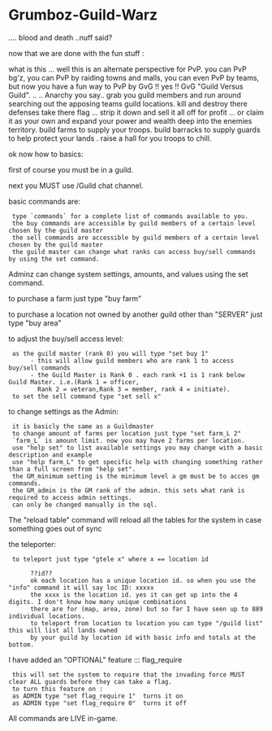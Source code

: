 Grumboz-Guild-Warz
==================

.... blood and death ..nuff said?

now that we are done with the fun stuff :

what is this ... well this is an alternate perspective for PvP. you can PvP bg'z, you can PvP by raiding towns and malls, you can even PvP by teams, but now you have a fun way to PvP by GvG !! yes !! GvG "Guild Versus Guild". ..
.. Anarchy you say.. grab you guild members and run around searching out the apposing teams guild locations. kill and destroy there defenses take there flag ... strip it down and sell it all off for profit ... or claim it as your own and expand your power and wealth deep into the enemies territory. build farms to supply your troops. build barracks to supply guards to help protect your lands . raise a hall for you troops to chill.

ok now how to basics:

 first of course you must be in a guild.
 
 next you MUST use /Guild chat channel.

basic commands are:

     type `commands` for a complete list of commands available to you.
     the buy commands are accessible by guild members of a certain level chosen by the guild master
     the sell commands are accessible by guild members of a certain level chosen by the guild master
     the guild master can change what ranks can access buy/sell commands by using the set command.

Adminz can change system settings, amounts, and values using the set command.

to purchase a farm just type "buy farm"

to purchase a location not owned by another guild other than "SERVER" just type "buy area"

to adjust the buy/sell access level:

     as the guild master (rank 0) you will type "set buy 1"
          - this will allow guild members who are rank 1 to access buy/sell commands
          - the Guild Master is Rank 0 . each rank +1 is 1 rank below Guild Master. i.e.(Rank 1 = officer,
            Rank 2 = veteran,Rank 3 = member, rank 4 = initiate).
     to set the sell command type "set sell x" 

to change settings as the Admin:

     it is basicly the same as a Guildmaster
     to change amount of farms per location just type "set farm_L 2"
     `farm_L` is amount limit. now you may have 2 farms per location.
     use "help set" to list available settings you may change with a basic description and example
     use "help farm_L" to get specific help with changing something rather than a full screen from "help set".
     the GM_minimum setting is the minimum level a gm must be to acces gm commands.
     the GM_admin is the GM rank of the admin. this sets what rank is required to access admin settings.
     can only be changed manually in the sql.

The "reload table" command will reload all the tables for the system in case something goes out of sync

the teleporter:

     to teleport just type "gtele x" where x == location id
     
          ??id??
          ok each location has a unique location id. so when you use the "info" command it will say loc ID: xxxxx
          the xxxx is the location id. yes it can get up into the 4 digits. I don't know how many unique combinations
          there are for (map, area, zone) but so far I have seen up to 889 individual locations.
          to teleport from location to location you can type "/guild list" this will list all lands owned
          by your guild by location id with basic info and totals at the bottom.

I have added an "OPTIONAL" feature ::: flag_require

     this will set the system to require that the invading force MUST clear ALL guards before they can take a flag.
     to turn this feature on :
     as ADMIN type "set flag_require 1"  turns it on
     as ADMIN type "set flag_require 0"  turns it off

All commands are LIVE in-game.
